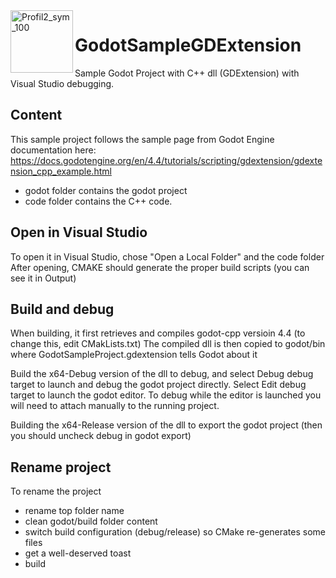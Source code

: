 <img align="left" width="100" height="100" alt="Profil2_sym_100" src="https://github.com/user-attachments/assets/eb732e26-5008-46cd-989b-152fb5f8683b" />

# GodotSampleGDExtension
Sample Godot Project with C++ dll (GDExtension) with Visual Studio debugging.

## Content
This sample project follows the sample page from Godot Engine documentation here:
https://docs.godotengine.org/en/4.4/tutorials/scripting/gdextension/gdextension_cpp_example.html

- godot folder contains the godot project
- code folder contains the C++ code.

## Open in Visual Studio
To open it in Visual Studio, chose "Open a Local Folder" and the code folder
After opening, CMAKE should generate the proper build scripts (you can see it in Output)

## Build and debug
When building, it first retrieves and compiles godot-cpp versioin 4.4 (to change this, edit CMakLists.txt)
The compiled dll is then copied to godot/bin where GodotSampleProject.gdextension tells Godot about it

Build the x64-Debug version of the dll to debug, and select Debug debug target to launch and debug the godot project directly.
Select Edit debug target to launch the godot editor. To debug while the editor is launched you will need to attach manually to the running project.

Building the x64-Release version of the dll to export the godot project (then you should uncheck debug in godot export)

## Rename project
To rename the project
- rename top folder name
- clean godot/build folder content
- switch build configuration (debug/release) so CMake re-generates some files
- get a well-deserved toast
- build
  
  



